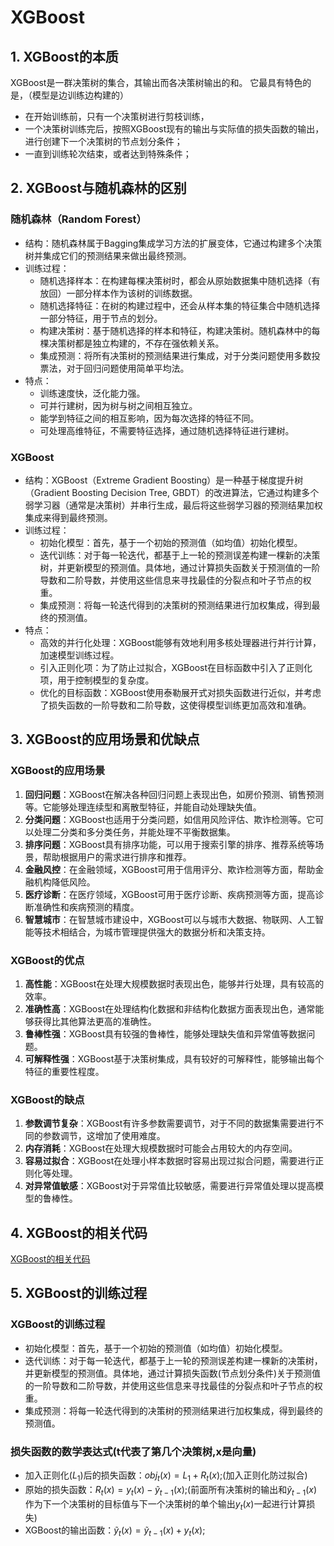 # XGBoost
## 1. XGBoost的本质
XGBoost是一群决策树的集合，其输出而各决策树输出的和。
它最具有特色的是，（模型是边训练边构建的）
- 在开始训练前，只有一个决策树进行剪枝训练，
- 一个决策树训练完后，按照XGBoost现有的输出与实际值的损失函数的输出，进行创建下一个决策树的节点划分条件；
- 一直到训练轮次结束，或者达到特殊条件；
## 2. XGBoost与随机森林的区别
### 随机森林（Random Forest）
- 结构：随机森林属于Bagging集成学习方法的扩展变体，它通过构建多个决策树并集成它们的预测结果来做出最终预测。
- 训练过程：
  - 随机选择样本：在构建每棵决策树时，都会从原始数据集中随机选择（有放回）一部分样本作为该树的训练数据。
  - 随机选择特征：在树的构建过程中，还会从样本集的特征集合中随机选择一部分特征，用于节点的划分。
  - 构建决策树：基于随机选择的样本和特征，构建决策树。随机森林中的每棵决策树都是独立构建的，不存在强依赖关系。
  - 集成预测：将所有决策树的预测结果进行集成，对于分类问题使用多数投票法，对于回归问题使用简单平均法。
- 特点：
  - 训练速度快，泛化能力强。
  - 可并行建树，因为树与树之间相互独立。
  - 能学到特征之间的相互影响，因为每次选择的特征不同。
  - 可处理高维特征，不需要特征选择，通过随机选择特征进行建树。
### XGBoost
- 结构：XGBoost（Extreme Gradient Boosting）是一种基于梯度提升树（Gradient Boosting Decision Tree, GBDT）的改进算法，它通过构建多个弱学习器（通常是决策树）并串行生成，最后将这些弱学习器的预测结果加权集成来得到最终预测。
- 训练过程：
  - 初始化模型：首先，基于一个初始的预测值（如均值）初始化模型。
  - 迭代训练：对于每一轮迭代，都基于上一轮的预测误差构建一棵新的决策树，并更新模型的预测值。具体地，通过计算损失函数关于预测值的一阶导数和二阶导数，并使用这些信息来寻找最佳的分裂点和叶子节点的权重。
  - 集成预测：将每一轮迭代得到的决策树的预测结果进行加权集成，得到最终的预测值。
- 特点：
  - 高效的并行化处理：XGBoost能够有效地利用多核处理器进行并行计算，加速模型训练过程。
  - 引入正则化项：为了防止过拟合，XGBoost在目标函数中引入了正则化项，用于控制模型的复杂度。
  - 优化的目标函数：XGBoost使用泰勒展开式对损失函数进行近似，并考虑了损失函数的一阶导数和二阶导数，这使得模型训练更加高效和准确。
## 3. XGBoost的应用场景和优缺点
### **XGBoost的应用场景**

1. **回归问题**：XGBoost在解决各种回归问题上表现出色，如房价预测、销售预测等。它能够处理连续型和离散型特征，并能自动处理缺失值。
2. **分类问题**：XGBoost也适用于分类问题，如信用风险评估、欺诈检测等。它可以处理二分类和多分类任务，并能处理不平衡数据集。
3. **排序问题**：XGBoost具有排序功能，可以用于搜索引擎的排序、推荐系统等场景，帮助根据用户的需求进行排序和推荐。
4. **金融风控**：在金融领域，XGBoost可用于信用评分、欺诈检测等方面，帮助金融机构降低风险。
5. **医疗诊断**：在医疗领域，XGBoost可用于医疗诊断、疾病预测等方面，提高诊断准确性和疾病预测的精度。
6. **智慧城市**：在智慧城市建设中，XGBoost可以与城市大数据、物联网、人工智能等技术相结合，为城市管理提供强大的数据分析和决策支持。

### **XGBoost的优点**

1. **高性能**：XGBoost在处理大规模数据时表现出色，能够并行处理，具有较高的效率。
2. **准确性高**：XGBoost在处理结构化数据和非结构化数据方面表现出色，通常能够获得比其他算法更高的准确性。
3. **鲁棒性强**：XGBoost具有较强的鲁棒性，能够处理缺失值和异常值等数据问题。
4. **可解释性强**：XGBoost基于决策树集成，具有较好的可解释性，能够输出每个特征的重要性程度。

### **XGBoost的缺点**

1. **参数调节复杂**：XGBoost有许多参数需要调节，对于不同的数据集需要进行不同的参数调节，这增加了使用难度。
2. **内存消耗**：XGBoost在处理大规模数据时可能会占用较大的内存空间。
3. **容易过拟合**：XGBoost在处理小样本数据时容易出现过拟合问题，需要进行正则化等处理。
4. **对异常值敏感**：XGBoost对于异常值比较敏感，需要进行异常值处理以提高模型的鲁棒性。

## 4. XGBoost的相关代码

[XGBoost的相关代码](./XGBoost.ipynb)

## 5. XGBoost的训练过程
### XGBoost的训练过程
- 初始化模型：首先，基于一个初始的预测值（如均值）初始化模型。
- 迭代训练：对于每一轮迭代，都基于上一轮的预测误差构建一棵新的决策树，并更新模型的预测值。具体地，通过计算损失函数(节点划分条件)关于预测值的一阶导数和二阶导数，并使用这些信息来寻找最佳的分裂点和叶子节点的权重。
- 集成预测：将每一轮迭代得到的决策树的预测结果进行加权集成，得到最终的预测值。
###  损失函数的数学表达式(t代表了第几个决策树,x是向量)
- 加入正则化($L_1$)后的损失函数：$obj_t(x)=L_1 + R_t(x)$;(加入正则化防过拟合)
- 原始的损失函数：$R_t(x)=y_t(x) - \tilde{y}_{t-1}(x)$;(前面所有决策树的输出和$\tilde{y}_{t-1}(x)$作为下一个决策树的目标值与下一个决策树的单个输出$y_t(x)$一起进行计算损失)
- XGBoost的输出函数：$\tilde{y}_t(x)= \tilde{y}_{t-1}(x) + y_t(x)$;